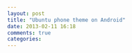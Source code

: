 ```yaml
---
layout: post
title: "Ubuntu phone theme on Android"
date: 2013-02-11 16:18
comments: true
categories: 
---
```

